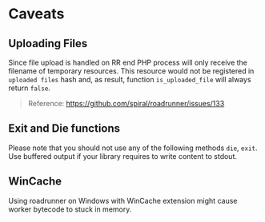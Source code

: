 # Caveats

## Uploading Files
Since file upload is handled on RR end PHP process will only receive the filename of temporary resources. This resource would not be registered in `uploaded files` hash and, as result, function `is_uploaded_file` will always return `false`.

> Reference: https://github.com/spiral/roadrunner/issues/133

## Exit and Die functions
Please note that you should not use any of the following methods `die`, `exit`. Use buffered output if your library requires to write content to stdout.

## WinCache
Using roadrunner on Windows with WinCache extension might cause worker bytecode to stuck in memory.
